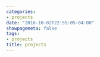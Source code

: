 ```yaml
---
categories:
- projects
date: "2016-10-02T22:55:05-04:00"
showpagemeta: false
tags:
- projects
title: projects
---
```

